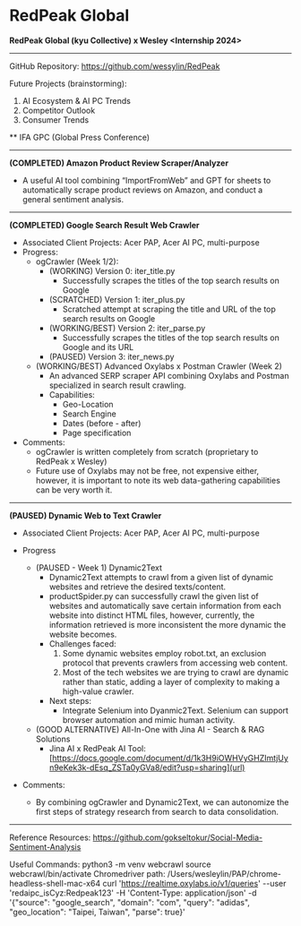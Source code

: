 # RedPeak Global
**RedPeak Global (kyu Collective) x Wesley <Internship 2024>**
_________________________________________________________________________________________________________________________________________________________________________________________

GitHub Repository: https://github.com/wessylin/RedPeak

Future Projects (brainstorming):
1. AI Ecosystem & AI PC Trends
2. Competitor Outlook
3. Consumer Trends

** IFA GPC (Global Press Conference)
_________________________________________________________________________________________________________________________________________________________________________________________

**(COMPLETED) Amazon Product Review Scraper/Analyzer**
- A useful AI tool combining “ImportFromWeb” and GPT for sheets to automatically scrape product reviews on Amazon, and conduct a general sentiment analysis.
_________________________________________________________________________________________________________________________________________________________________________________________

**(COMPLETED) Google Search Result Web Crawler**
- Associated Client Projects: Acer PAP, Acer AI PC, multi-purpose
- Progress:
  - ogCrawler (Week 1/2):
    - (WORKING) Version 0: iter_title.py 
      - Successfully scrapes the titles of the top search results on Google
    - (SCRATCHED) Version 1: iter_plus.py 
      - Scratched attempt at scraping the title and URL of the top search results on Google
    - (WORKING/BEST) Version 2: iter_parse.py
      - Successfully scrapes the titles of the top search results on Google and its URL
    - (PAUSED) Version 3: iter_news.py
  - (WORKING/BEST) Advanced Oxylabs x Postman Crawler (Week 2)
    - An advanced SERP scraper API combining Oxylabs and Postman specialized in search result crawling.
    - Capabilities:
      - Geo-Location
      - Search Engine
      - Dates (before - after)
      - Page specification
- Comments: 
  - ogCrawler is written completely from scratch (proprietary to RedPeak x Wesley)
  - Future use of Oxylabs may not be free, not expensive either, however, it is important to note its web data-gathering capabilities can be very worth it.
_________________________________________________________________________________________________________________________________________________________________________________________

**(PAUSED) Dynamic Web to Text Crawler**
  - Associated Client Projects: Acer PAP, Acer AI PC, multi-purpose
  - Progress
    - (PAUSED - Week 1) Dynamic2Text 
      - Dynamic2Text attempts to crawl from a given list of dynamic websites and retrieve the desired texts/content.  
      - productSpider.py can successfully crawl the given list of websites and automatically save certain information from each website into distinct HTML files, however, currently, the information retrieved is more inconsistent the more dynamic the website becomes.
      - Challenges faced:
        1. Some dynamic websites employ robot.txt, an exclusion protocol that prevents crawlers from accessing web content.
        2. Most of the tech websites we are trying to crawl are dynamic rather than static, adding a layer of complexity to making a high-value crawler. 
      - Next steps:
        - Integrate Selenium into Dyanmic2Text. Selenium can support browser automation and mimic human activity. 
    - (GOOD ALTERNATIVE) All-In-One with Jina AI - Search & RAG Solutions
      - Jina AI x RedPeak AI Tool: [https://docs.google.com/document/d/1k3H9iOWHVyGHZImtjUyn9eKek3k-dEsq_ZSTa0yGVa8/edit?usp=sharing](url)

- Comments:
  - By combining ogCrawler and Dynamic2Text, we can autonomize the first steps of strategy research from search to data consolidation. 
_________________________________________________________________________________________________________________________________________________________________________________________

Reference Resources: 
[https://github.com/gokseltokur/Social-Media-Sentiment-Analysis
](URL)

Useful Commands:
python3 -m venv webcrawl
source webcrawl/bin/activate 
Chromedriver path: /Users/wesleylin/PAP/chrome-headless-shell-mac-x64
curl 'https://realtime.oxylabs.io/v1/queries' --user 'redaipc_isCyz:Redpeak123' -H 'Content-Type: application/json' -d '{"source": "google_search", "domain": "com", "query": "adidas", "geo_location": "Taipei, Taiwan", "parse": true}'
